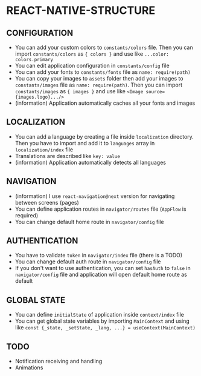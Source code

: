 # REACT-NATIVE-STRUCTURE

## CONFIGURATION
* You can add your custom colors to `constants/colors` file. Then you can import `constants/colors` as `{ colors }` and use like `...color: colors.primary`
* You can edit application configuration in `constants/config` file
* You can add your fonts to `constants/fonts` file as `name: require(path)`
* You can copy your images to `assets` folder then add your images to `constants/images` file as `name: require(path)`. Then you can import `constants/images` as `{ images }` and use like `<Image source={images.logo}.../>`
* (information) Application automatically caches all your fonts and images


## LOCALIZATION
* You can add a language by creating a file inside `localization` directory. Then you have to import and add it to `languages` array in `localization/index` file
* Translations are described like `key: value`
* (information) Application automatically detects all languages


## NAVIGATION
* (information) I use `react-navigation@next` version for navigating between screens (pages)
* You can define application routes in `navigator/routes` file (`AppFlow` is required)
* You can change default home route in `navigator/config` file

## AUTHENTICATION
* You have to validate `token` in `navigator/index` file (there is a TODO)
* You can change default auth route in `navigator/config` file
* If you don't want to use authentication, you can set `hasAuth` to `false` in `navigator/config` file and application will open default home route as default


## GLOBAL STATE
* You can define `initialState` of application inside `context/index` file
* You can get global state variables by importing `MainContext` and using like `const {_state, _setState, _lang, ...} = useContext(MainContext)`


## TODO
* Notification receiving and handling
* Animations
